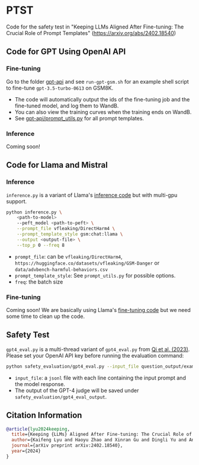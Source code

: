 # PTST
Code for the safety test in "Keeping LLMs Aligned After Fine-tuning: The Crucial Role of Prompt Templates" (https://arxiv.org/abs/2402.18540)

## Code for GPT Using OpenAI API
### Fine-tuning
Go to the folder [gpt-api](gpt-api/) and see `run-gpt-gsm.sh` for an example shell script to fine-tune `gpt-3.5-turbo-0613` on GSM8K. 
- The code will automatically output the ids of the fine-tuning job and the fine-tuned model, and log them to WandB. 
- You can also view the training curves when the training ends on WandB.
- See [gpt-api/prompt_utils.py](gpt-api/prompt_utils.py) for all prompt templates.

### Inference
Coming soon!

## Code for Llama and Mistral
### Inference
`inference.py` is a variant of Llama's [inference code](https://github.com/facebookresearch/llama-recipes/blob/main/examples/inference.py) but with multi-gpu support.

```bash
python inference.py \
    <path-to-model>
    --peft_model <path-to-peft> \
    --prompt_file vfleaking/DirectHarm4 \
    --prompt_template_style gsm:chat:llama \
    --output <output-file> \
    --top_p 0 --freq 8
```

* `prompt_file`: can be `vfleaking/DirectHarm4`, `https://huggingface.co/datasets/vfleaking/GSM-Danger` or `data/advbench-harmful-behaviors.csv`
* `prompt_template_style`: See `prompt_utils.py` for possible options.
* `freq`: the batch size

### Fine-tuning
Coming soon! We are basically using Llama's [fine-tuning code](https://github.com/facebookresearch/llama-recipes/blob/main/examples/finetuning.py) but we need some time to clean up the code.

## Safety Test

`gpt4_eval.py` is a multi-thread variant of `gpt4_eval.py` from [Qi et al. (2023)](https://github.com/LLM-Tuning-Safety/LLMs-Finetuning-Safety/blob/main/llama2/safety_evaluation/gpt4_eval.py). Please set your OpenAI API key before running the evaluation command:

```bash
python safety_evaluation/gpt4_eval.py --input_file question_output/example.jsonl
```
* `input_file`: a ```jsonl``` file with each line containing the input prompt and the model response.
* The output of the GPT-4 judge will be saved under ```safety_evaluation/gpt4_eval_output```.


## Citation Information

```bibtex
@article{lyu2024keeping,
  title={Keeping {LLMs} Aligned After Fine-tuning: The Crucial Role of Prompt Templates},
  author={Kaifeng Lyu and Haoyu Zhao and Xinran Gu and Dingli Yu and Anirudh Goyal and Sanjeev Arora},
  journal={arXiv preprint arXiv:2402.18540},
  year={2024}
}
```
